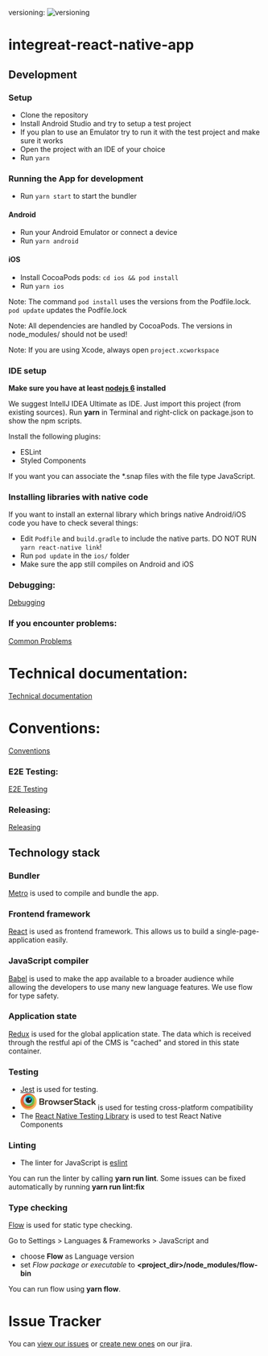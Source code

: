 versioning: ![versioning](https://img.shields.io/badge/calver-YYYY.M.PATCH-22bfda.svg)
# integreat-react-native-app

## Development

### Setup

* Clone the repository
* Install Android Studio and try to setup a test project
* If you plan to use an Emulator try to run it with the test project and make sure it works
* Open the project with an IDE of your choice
* Run `yarn`

### Running the App for development

* Run `yarn start` to start the bundler

#### Android

* Run your Android Emulator or connect a device
* Run `yarn android`

#### iOS
* Install CocoaPods pods: `cd ios && pod install`
* Run `yarn ios`

Note: The command `pod install` uses the versions from the Podfile.lock. `pod update` updates the Podfile.lock 

Note: All dependencies are handled by CocoaPods. The versions in node_modules/ should not be used!

Note: If you are using Xcode, always open `project.xcworkspace`

### IDE setup
**Make sure you have at least [nodejs 6](https://nodejs.org/) installed**

We suggest IntellJ IDEA Ultimate as IDE. Just import this project (from existing sources).
Run **yarn** in Terminal and right-click on package.json to show the npm scripts. 

Install the following plugins:
* ESLint
* Styled Components
   
If you want you can associate the *.snap files with the file type JavaScript.

### Installing libraries with native code

If you want to install an external library which brings native Android/iOS code you have to check several things:
* Edit `Podfile` and `build.gradle` to include the native parts. DO NOT RUN `yarn react-native link`!
* Run `pod update` in the `ios/` folder
* Make sure the app still compiles on Android and iOS

### Debugging:
[Debugging](docs/01-debugging.md)

### If you encounter problems:
[Common Problems](docs/02-common-problems.md)

# Technical documentation:
[Technical documentation](docs/10-technical-documentation.md)

# Conventions:
[Conventions](docs/03-conventions.md)

### E2E Testing:
[E2E Testing](docs/04-e2e.md)

### Releasing:
[Releasing](docs/06-releasing.md)

## Technology stack

### Bundler
[Metro](https://facebook.github.io/metro/) is used to compile and bundle the app.

### Frontend framework
[React](https://facebook.github.io/react/) is used as frontend framework.
This allows us to build a single-page-application easily.

### JavaScript compiler
[Babel](https://babeljs.io/) is used to make the app available to a broader audience while 
allowing the developers to use many new language features. We use flow for type safety.

### Application state
[Redux](http://redux.js.org/) is used for the global application state. 
The data which is received through the restful api of the CMS is "cached" and stored in this state container.

### Testing
* [Jest](https://facebook.github.io/jest/) is used for testing.
* [<img src="docs/figures/browserstack-logo.png" width="150">](https://www.browserstack.com) is used for testing cross-platform compatibility
* The [React Native Testing Library](https://github.com/callstack/react-native-testing-library) is used to test React Native Components

### Linting
* The linter for JavaScript is [eslint](http://eslint.org/)

You can run the linter by calling **yarn run lint**. Some issues can be fixed automatically by running **yarn run lint:fix**

### Type checking
[Flow](https://flow.org/) is used for static type checking.

Go to Settings > Languages & Frameworks > JavaScript and
* choose **Flow** as Language version
* set *Flow package or executable* to **<project_dir>/node_modules/flow-bin**

You can run flow using **yarn flow**. 

# Issue Tracker

You can [view our issues](https://issues.integreat-app.de/projects/NATIVE) or [create new ones](https://issues.integreat-app.de/secure/CreateIssue!default.jspa) on our jira.
